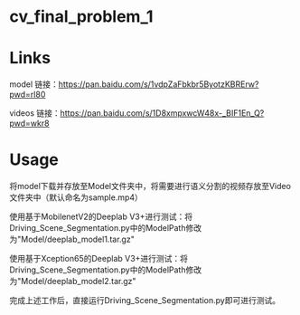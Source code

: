 # cv_final_problem_1

# Links
model 链接：https://pan.baidu.com/s/1vdpZaFbkbr5ByotzKBRErw?pwd=rl80

videos 链接：https://pan.baidu.com/s/1D8xmpxwcW48x-_BIF1En_Q?pwd=wkr8

# Usage
将model下载并存放至Model文件夹中，将需要进行语义分割的视频存放至Video文件夹中（默认命名为sample.mp4）

使用基于MobilenetV2的Deeplab V3+进行测试：将Driving_Scene_Segmentation.py中的ModelPath修改为"Model/deeplab_model1.tar.gz"

使用基于Xception65的Deeplab V3+进行测试：将Driving_Scene_Segmentation.py中的ModelPath修改为"Model/deeplab_model2.tar.gz"

完成上述工作后，直接运行Driving_Scene_Segmentation.py即可进行测试。
